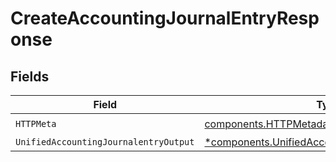 # CreateAccountingJournalEntryResponse


## Fields

| Field                                                                                                             | Type                                                                                                              | Required                                                                                                          | Description                                                                                                       |
| ----------------------------------------------------------------------------------------------------------------- | ----------------------------------------------------------------------------------------------------------------- | ----------------------------------------------------------------------------------------------------------------- | ----------------------------------------------------------------------------------------------------------------- |
| `HTTPMeta`                                                                                                        | [components.HTTPMetadata](../../models/components/httpmetadata.md)                                                | :heavy_check_mark:                                                                                                | N/A                                                                                                               |
| `UnifiedAccountingJournalentryOutput`                                                                             | [*components.UnifiedAccountingJournalentryOutput](../../models/components/unifiedaccountingjournalentryoutput.md) | :heavy_minus_sign:                                                                                                | N/A                                                                                                               |